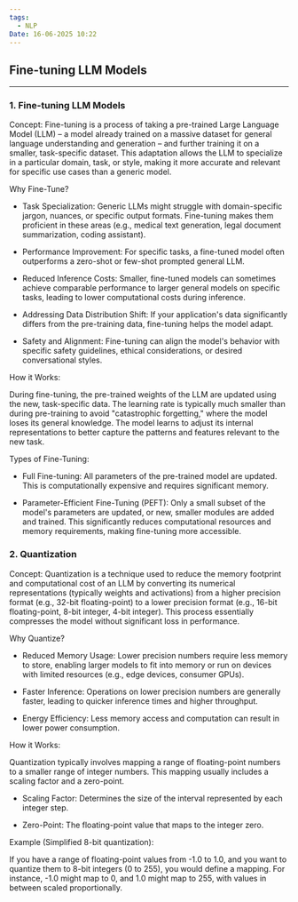 ```yaml
---
tags:
  - NLP
Date: 16-06-2025 10:22
---
```


## Fine-tuning LLM Models

---

### 1. Fine-tuning LLM Models

Concept: Fine-tuning is a process of taking a pre-trained Large Language Model (LLM) – a model already trained on a massive dataset for general language understanding and generation – and further training it on a smaller, task-specific dataset. This adaptation allows the LLM to specialize in a particular domain, task, or style, making it more accurate and relevant for specific use cases than a generic model.

Why Fine-Tune?

- Task Specialization: Generic LLMs might struggle with domain-specific jargon, nuances, or specific output formats. Fine-tuning makes them proficient in these areas (e.g., medical text generation, legal document summarization, coding assistant).
    
- Performance Improvement: For specific tasks, a fine-tuned model often outperforms a zero-shot or few-shot prompted general LLM.
    
- Reduced Inference Costs: Smaller, fine-tuned models can sometimes achieve comparable performance to larger general models on specific tasks, leading to lower computational costs during inference.
    
- Addressing Data Distribution Shift: If your application's data significantly differs from the pre-training data, fine-tuning helps the model adapt.
    
- Safety and Alignment: Fine-tuning can align the model's behavior with specific safety guidelines, ethical considerations, or desired conversational styles.
    

How it Works:

During fine-tuning, the pre-trained weights of the LLM are updated using the new, task-specific data. The learning rate is typically much smaller than during pre-training to avoid "catastrophic forgetting," where the model loses its general knowledge. The model learns to adjust its internal representations to better capture the patterns and features relevant to the new task.

Types of Fine-Tuning:

- Full Fine-tuning: All parameters of the pre-trained model are updated. This is computationally expensive and requires significant memory.
    
- Parameter-Efficient Fine-Tuning (PEFT): Only a small subset of the model's parameters are updated, or new, smaller modules are added and trained. This significantly reduces computational resources and memory requirements, making fine-tuning more accessible.
    

### 2. Quantization

Concept: Quantization is a technique used to reduce the memory footprint and computational cost of an LLM by converting its numerical representations (typically weights and activations) from a higher precision format (e.g., 32-bit floating-point) to a lower precision format (e.g., 16-bit floating-point, 8-bit integer, 4-bit integer). This process essentially compresses the model without significant loss in performance.

Why Quantize?

- Reduced Memory Usage: Lower precision numbers require less memory to store, enabling larger models to fit into memory or run on devices with limited resources (e.g., edge devices, consumer GPUs).
    
- Faster Inference: Operations on lower precision numbers are generally faster, leading to quicker inference times and higher throughput.
    
- Energy Efficiency: Less memory access and computation can result in lower power consumption.
    

How it Works:

Quantization typically involves mapping a range of floating-point numbers to a smaller range of integer numbers. This mapping usually includes a scaling factor and a zero-point.

- Scaling Factor: Determines the size of the interval represented by each integer step.
    
- Zero-Point: The floating-point value that maps to the integer zero.
    

Example (Simplified 8-bit quantization):

If you have a range of floating-point values from -1.0 to 1.0, and you want to quantize them to 8-bit integers (0 to 255), you would define a mapping. For instance, -1.0 might map to 0, and 1.0 might map to 255, with values in between scaled proportionally.

